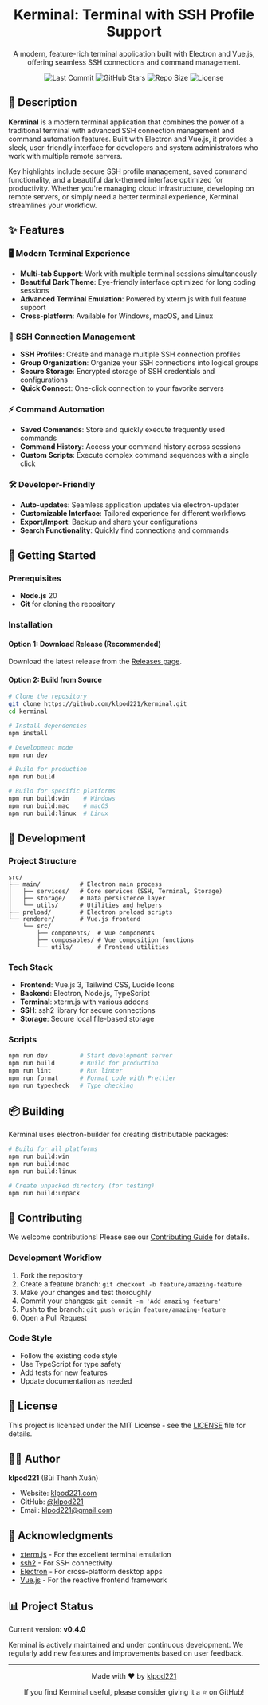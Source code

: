 <div align="center">
    <h1>Kerminal: Terminal with SSH Profile Support</h1>
    <p>A modern, feature-rich terminal application built with Electron and Vue.js, offering seamless SSH connections and command management.</p>
    <img src="https://img.shields.io/github/last-commit/klpod221/kerminal?style=for-the-badge&color=74c7ec&labelColor=111827" alt="Last Commit">
    <img src="https://img.shields.io/github/stars/klpod221/kerminal?style=for-the-badge&color=facc15&labelColor=111827" alt="GitHub Stars">
    <img src="https://img.shields.io/github/repo-size/klpod221/kerminal?style=for-the-badge&color=a78bfa&labelColor=111827" alt="Repo Size">
    <img src="https://img.shields.io/badge/License-MIT-blue.svg?style=for-the-badge&color=34d399&labelColor=111827" alt="License">
</div>

## 📝 Description

**Kerminal** is a modern terminal application that combines the power of a traditional terminal with advanced SSH connection management and command automation features. Built with Electron and Vue.js, it provides a sleek, user-friendly interface for developers and system administrators who work with multiple remote servers.

Key highlights include secure SSH profile management, saved command functionality, and a beautiful dark-themed interface optimized for productivity. Whether you're managing cloud infrastructure, developing on remote servers, or simply need a better terminal experience, Kerminal streamlines your workflow.

## ✨ Features

### 🖥️ **Modern Terminal Experience**

- **Multi-tab Support**: Work with multiple terminal sessions simultaneously
- **Beautiful Dark Theme**: Eye-friendly interface optimized for long coding sessions
- **Advanced Terminal Emulation**: Powered by xterm.js with full feature support
- **Cross-platform**: Available for Windows, macOS, and Linux

### 🔐 **SSH Connection Management**

- **SSH Profiles**: Create and manage multiple SSH connection profiles
- **Group Organization**: Organize your SSH connections into logical groups
- **Secure Storage**: Encrypted storage of SSH credentials and configurations
- **Quick Connect**: One-click connection to your favorite servers

### ⚡ **Command Automation**

- **Saved Commands**: Store and quickly execute frequently used commands
- **Command History**: Access your command history across sessions
- **Custom Scripts**: Execute complex command sequences with a single click

### 🛠️ **Developer-Friendly**

- **Auto-updates**: Seamless application updates via electron-updater
- **Customizable Interface**: Tailored experience for different workflows
- **Export/Import**: Backup and share your configurations
- **Search Functionality**: Quickly find connections and commands

## 🚀 Getting Started

### Prerequisites

- **Node.js** 20
- **Git** for cloning the repository

### Installation

#### Option 1: Download Release (Recommended)

Download the latest release from the [Releases page](https://github.com/klpod221/kerminal/releases).

#### Option 2: Build from Source

```bash
# Clone the repository
git clone https://github.com/klpod221/kerminal.git
cd kerminal

# Install dependencies
npm install

# Development mode
npm run dev

# Build for production
npm run build

# Build for specific platforms
npm run build:win    # Windows
npm run build:mac    # macOS
npm run build:linux  # Linux
```

## 🔧 Development

### Project Structure

```
src/
├── main/           # Electron main process
│   ├── services/   # Core services (SSH, Terminal, Storage)
│   ├── storage/    # Data persistence layer
│   └── utils/      # Utilities and helpers
├── preload/        # Electron preload scripts
└── renderer/       # Vue.js frontend
    └── src/
        ├── components/  # Vue components
        ├── composables/ # Vue composition functions
        └── utils/       # Frontend utilities
```

### Tech Stack

- **Frontend**: Vue.js 3, Tailwind CSS, Lucide Icons
- **Backend**: Electron, Node.js, TypeScript
- **Terminal**: xterm.js with various addons
- **SSH**: ssh2 library for secure connections
- **Storage**: Secure local file-based storage

### Scripts

```bash
npm run dev         # Start development server
npm run build       # Build for production
npm run lint        # Run linter
npm run format      # Format code with Prettier
npm run typecheck   # Type checking
```

## 📦 Building

Kerminal uses electron-builder for creating distributable packages:

```bash
# Build for all platforms
npm run build:win
npm run build:mac
npm run build:linux

# Create unpacked directory (for testing)
npm run build:unpack
```

## 🤝 Contributing

We welcome contributions! Please see our [Contributing Guide](CONTRIBUTING.md) for details.

### Development Workflow

1. Fork the repository
2. Create a feature branch: `git checkout -b feature/amazing-feature`
3. Make your changes and test thoroughly
4. Commit your changes: `git commit -m 'Add amazing feature'`
5. Push to the branch: `git push origin feature/amazing-feature`
6. Open a Pull Request

### Code Style

- Follow the existing code style
- Use TypeScript for type safety
- Add tests for new features
- Update documentation as needed

## 📄 License

This project is licensed under the MIT License - see the [LICENSE](LICENSE) file for details.

## 👨‍💻 Author

**klpod221** (Bùi Thanh Xuân)

- Website: [klpod221.com](https://klpod221.com)
- GitHub: [@klpod221](https://github.com/klpod221)
- Email: [klpod221@gmail.com](mailto:klpod221@gmail.com)

## 🙏 Acknowledgments

- [xterm.js](https://xtermjs.org/) - For the excellent terminal emulation
- [ssh2](https://github.com/mscdex/ssh2) - For SSH connectivity
- [Electron](https://electronjs.org/) - For cross-platform desktop apps
- [Vue.js](https://vuejs.org/) - For the reactive frontend framework

## 📊 Project Status

Current version: **v0.4.0**

Kerminal is actively maintained and under continuous development. We regularly add new features and improvements based on user feedback.

---

<div align="center">
    <p>Made with ❤️ by <a href="https://github.com/klpod221">klpod221</a></p>
    <p>If you find Kerminal useful, please consider giving it a ⭐ on GitHub!</p>
</div>
